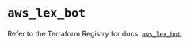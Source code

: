 # `aws_lex_bot`

Refer to the Terraform Registry for docs: [`aws_lex_bot`](https://registry.terraform.io/providers/hashicorp/aws/6.9.0/docs/resources/lex_bot).
